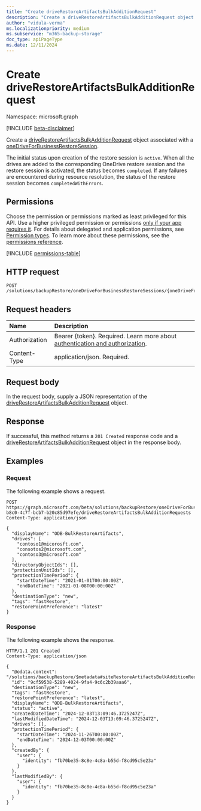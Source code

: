 ```yaml
---
title: "Create driveRestoreArtifactsBulkAdditionRequest"
description: "Create a driveRestoreArtifactsBulkAdditionRequest object associated with a oneDriveForBusinessRestoreSession."
author: "vidula-verma"
ms.localizationpriority: medium
ms.subservice: "m365-backup-storage"
doc_type: apiPageType
ms.date: 12/11/2024
---
```


# Create driveRestoreArtifactsBulkAdditionRequest

Namespace: microsoft.graph

[!INCLUDE [beta-disclaimer](../../includes/beta-disclaimer.md)]

Create a [driveRestoreArtifactsBulkAdditionRequest](../resources/driverestoreartifactsbulkadditionrequest.md) object associated with a [oneDriveForBusinessRestoreSession](../resources/onedriveforbusinessrestoresession.md).

The initial status upon creation of the restore session is `active`. When all the drives are added to the corresponding OneDrive restore session and the restore session is activated, the status becomes `completed`. If any failures are encountered during resource resolution, the status of the restore session becomes `completedWithErrors`.

## Permissions

Choose the permission or permissions marked as least privileged for this API. Use a higher privileged permission or permissions [only if your app requires it](/graph/permissions-overview#best-practices-for-using-microsoft-graph-permissions). For details about delegated and application permissions, see [Permission types](/graph/permissions-overview#permission-types). To learn more about these permissions, see the [permissions reference](/graph/permissions-reference).

<!-- {
  "blockType": "permissions",
  "name": "onedriveforbusinessrestoresession-post-driverestoreartifactsbulkadditionrequests-permissions"
}
-->
[!INCLUDE [permissions-table](../includes/permissions/onedriveforbusinessrestoresession-post-driverestoreartifactsbulkadditionrequests-permissions.md)]

## HTTP request

<!-- {
  "blockType": "ignored"
}
-->
``` http
POST /solutions/backupRestore/oneDriveForBusinessRestoreSessions/{oneDriveForBusinessRestoreSessionId}/driveRestoreArtifactsBulkAdditionRequests
```

## Request headers

|Name|Description|
|:---|:---|
|Authorization|Bearer {token}. Required. Learn more about [authentication and authorization](/graph/auth/auth-concepts).|
|Content-Type|application/json. Required.|

## Request body

In the request body, supply a JSON representation of the [driveRestoreArtifactsBulkAdditionRequest](../resources/driverestoreartifactsbulkadditionrequest.md) object.

## Response

If successful, this method returns a `201 Created` response code and a [driveRestoreArtifactsBulkAdditionRequest](../resources/driverestoreartifactsbulkadditionrequest.md) object in the response body.

## Examples

### Request

The following example shows a request.
<!-- {
  "blockType": "request",
  "name": "create_driverestoreartifactsbulkadditionrequest_from_"
}
-->
``` http
POST https://graph.microsoft.com/beta/solutions/backupRestore/oneDriveForBusinessRestoreSessions/493635f0-b8c0-4c7f-bcb7-b20c85d97efe/driveRestoreArtifactsBulkAdditionRequests
Content-Type: application/json

{
  "displayName": "ODB-BulkRestoreArtifacts",
  "drives": [
    "contoso1@micorosft.com",
    "consotos2@microsoft.com",
    "contoso3@microsoft.com"
  ],
  "directoryObjectIds": [],
  "protectionUnitIds": [],
  "protectionTimePeriod": {
    "startDateTime": "2021-01-01T00:00:00Z",
    "endDateTime": "2021-01-08T00:00:00Z"
  },
  "destinationType": "new",
  "tags": "fastRestore",
  "restorePointPreference": "latest"
}
```

### Response

The following example shows the response.
<!-- {
  "blockType": "response",
  "truncated": true,
  "@odata.type": "microsoft.graph.driveRestoreArtifactsBulkAdditionRequest"
}
-->
``` http
HTTP/1.1 201 Created
Content-Type: application/json

{
  "@odata.context": "/solutions/backupRestore/$metadata#siteRestoreArtifactsBulkAdditionRequest/$entity",
  "id": "9cf59538-5289-4024-9fa4-9c6c2b39aaa6",
  "destinationType": "new",
  "tags": "fastRestore",
  "restorePointPreference": "latest",
  "displayName": "ODB-BulkRestoreArtifacts",
  "status": "active",
  "createdDateTime": "2024-12-03T13:09:46.3725247Z",
  "lastModifiedDateTime": "2024-12-03T13:09:46.3725247Z",
  "drives": [],
  "protectionTimePeriod": {
    "startDateTime": "2024-11-26T00:00:00Z",
    "endDateTime": "2024-12-03T00:00:00Z"
  },
  "createdBy": {
    "user": {
      "identity": "fb70be35-8c8e-4c8a-b55d-f8cd95c5e23a"
    }
  },
  "lastModifiedBy": {
    "user": {
      "identity": "fb70be35-8c8e-4c8a-b55d-f8cd95c5e23a"
    }
  }
}
```

